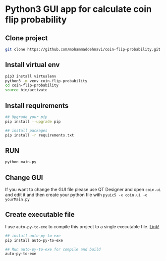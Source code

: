# Python3 GUI app for calculate coin flip probability

## Clone project

```bash
git clone https://github.com/mohammaddehnavi/coin-flip-probability.git
```
## Install virtual env 

```bash
pip3 install virtualenv
python3 -m venv coin-flip-probability
cd coin-flip-probability
source bin/activate
```

## Install requirements

```bash
## Upgrade your pip
pip install --upgrade pip

## install packages
pip install -r requirements.txt
```

## RUN

```bash
python main.py
```

## Change GUI

If you want to change the GUI file please use QT Designer and open `coin.ui` and edit it and then create
your python file with `pyuic5 -x coin.ui -o yourMain.py`


## Create executable file 

I use `auto-py-to-exe` to compile this project to a single executable file. [Link!](https://pypi.org/project/auto-py-to-exe/)

```bash
## install auto-py-to-exe
pip install auto-py-to-exe

## Run auto-py-to-exe for compile and build 
auto-py-to-exe
```
